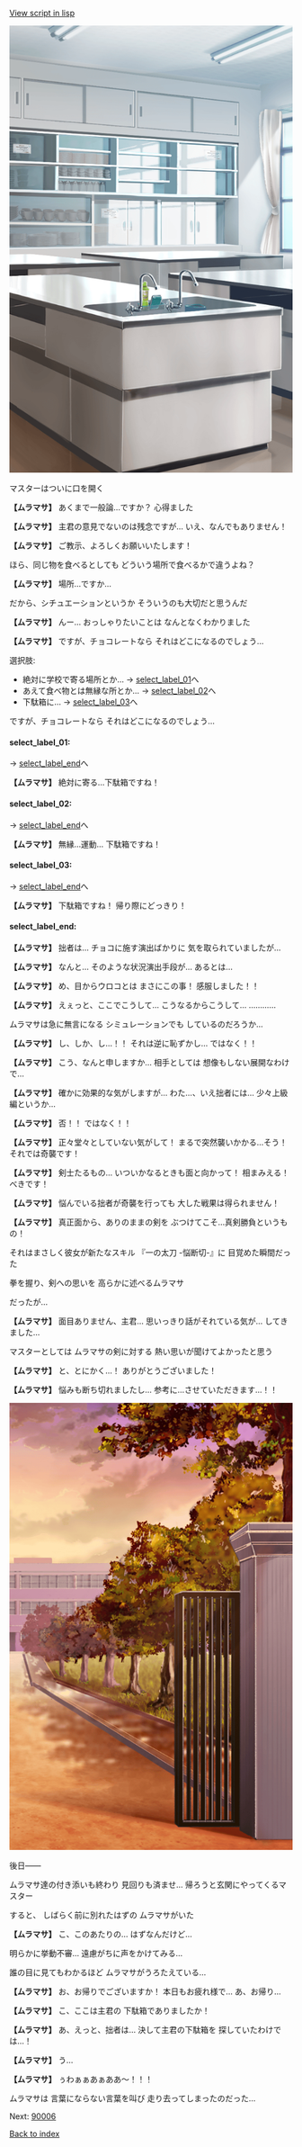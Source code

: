 [View script in lisp](../scripts/10253203.txt)

![kitchen_room_daytime.png](../images/backgrounds/kitchen_room_daytime.png)

マスターはついに口を開く

**【ムラマサ】**
あくまで一般論…ですか？
心得ました

**【ムラマサ】**
主君の意見でないのは残念ですが…
いえ、なんでもありません！

**【ムラマサ】**
ご教示、よろしくお願いいたします！

ほら、同じ物を食べるとしても
どういう場所で食べるかで違うよね？

**【ムラマサ】**
場所…ですか…

だから、シチュエーションというか
そういうのも大切だと思うんだ

**【ムラマサ】**
んー…
おっしゃりたいことは
なんとなくわかりました

**【ムラマサ】**
ですが、チョコレートなら
それはどこになるのでしょう…

選択肢:
- 絶対に学校で寄る場所とか… → [select_label_01](#select_label_01)へ
- あえて食べ物とは無縁な所とか… → [select_label_02](#select_label_02)へ
- 下駄箱に… → [select_label_03](#select_label_03)へ

ですが、チョコレートなら
それはどこになるのでしょう…

#### select_label_01:
 → [select_label_end](#select_label_end)へ

**【ムラマサ】**
絶対に寄る…下駄箱ですね！

#### select_label_02:
 → [select_label_end](#select_label_end)へ

**【ムラマサ】**
無縁…運動…
下駄箱ですね！

#### select_label_03:
 → [select_label_end](#select_label_end)へ

**【ムラマサ】**
下駄箱ですね！
帰り際にどっきり！

#### select_label_end:

**【ムラマサ】**
拙者は…
チョコに施す演出ばかりに
気を取られていましたが…

**【ムラマサ】**
なんと…
そのような状況演出手段が…
あるとは…

**【ムラマサ】**
め、目からウロコとは
まさにこの事！
感服しました！！

**【ムラマサ】**
えぇっと、ここでこうして…
こうなるからこうして…
…………

ムラマサは急に無言になる
シミュレーションでも
しているのだろうか…

**【ムラマサ】**
し、しか、し…！！
それは逆に恥ずかし…
ではなく！！

**【ムラマサ】**
こう、なんと申しますか…
相手としては
想像もしない展開なわけで…

**【ムラマサ】**
確かに効果的な気がしますが…
わた…、いえ拙者には…
少々上級編というか…

**【ムラマサ】**
否！！
ではなく！！

**【ムラマサ】**
正々堂々としていない気がして！
まるで突然襲いかかる…そう！
それでは奇襲です！

**【ムラマサ】**
剣士たるもの…
いついかなるときも面と向かって！
相まみえる！べきです！

**【ムラマサ】**
悩んでいる拙者が奇襲を行っても
大した戦果は得られません！

**【ムラマサ】**
真正面から、ありのままの剣を
ぶつけてこそ…真剣勝負というもの！

それはまさしく彼女が新たなスキル
『一の太刀 -悩断切-』に
目覚めた瞬間だった

拳を握り、剣への思いを
高らかに述べるムラマサ

だったが…

**【ムラマサ】**
面目ありません、主君…
思いっきり話がそれている気が…
してきました…

マスターとしては
ムラマサの剣に対する
熱い思いが聞けてよかったと思う

**【ムラマサ】**
と、とにかく…！
ありがとうございました！

**【ムラマサ】**
悩みも断ち切れましたし…
参考に…させていただきます…！！

![schoolgate_evening.png](../images/backgrounds/schoolgate_evening.png)

後日――

ムラマサ達の付き添いも終わり
見回りも済ませ…
帰ろうと玄関にやってくるマスター

すると、
しばらく前に別れたはずの
ムラマサがいた

**【ムラマサ】**
こ、このあたりの…
はずなんだけど…

明らかに挙動不審…
遠慮がちに声をかけてみる…

誰の目に見てもわかるほど
ムラマサがうろたえている…

**【ムラマサ】**
お、お帰りでございますか！
本日もお疲れ様で…
あ、お帰り…

**【ムラマサ】**
こ、ここは主君の
下駄箱でありましたか！

**【ムラマサ】**
あ、えっと、拙者は…
決して主君の下駄箱を
探していたわけでは…！

**【ムラマサ】**
う…

**【ムラマサ】**
ぅわぁぁあぁああ～！！！

ムラマサは
言葉にならない言葉を叫び
走り去ってしまったのだった…

Next: [90006](90006.md)

[Back to index](index.md)
